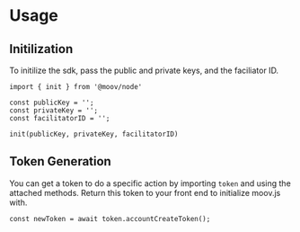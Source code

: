 

# Usage
## Initilization
To initilize the sdk, pass the public and private keys, and the faciliator ID.
```
import { init } from '@moov/node'

const publicKey = '';
const privateKey = '';
const facilitatorID = '';

init(publicKey, privateKey, facilitatorID)
```

## Token Generation
You can get a token to do a specific action by importing `token` and using the attached methods. Return this token to your front end to initialize moov.js with.
``` 
const newToken = await token.accountCreateToken();
```
